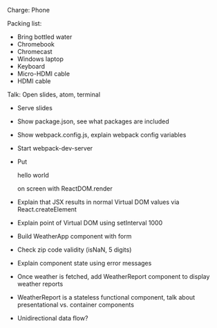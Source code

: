 Charge: Phone

Packing list:
- Bring bottled water
- Chromebook
- Chromecast
- Windows laptop
- Keyboard
- Micro-HDMI cable
- HDMI cable

Talk:
Open slides, atom, terminal
- Serve slides


- Show package.json, see what packages are included
- Show webpack.config.js, explain webpack config variables
- Start webpack-dev-server
- Put <div><p>hello world</p></div> on screen with ReactDOM.render
- Explain that JSX results in normal Virtual DOM values via React.createElement
- Explain point of Virtual DOM using setInterval 1000
- Build WeatherApp component with form
- Check zip code validity (isNaN, 5 digits)
- Explain component state using error messages
- Once weather is fetched, add WeatherReport component to display weather reports 
- WeatherReport is a stateless functional component, talk about presentational vs. container components
- Unidirectional data flow?

